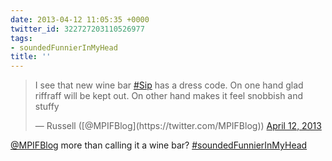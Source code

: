 ```yaml
---
date: 2013-04-12 11:05:35 +0000
twitter_id: 322727203110526977
tags:
- soundedFunnierInMyHead
title: ''
---
```


<blockquote class="twitter-tweet"><p lang="en" dir="ltr">I see that new wine bar <a href="https://twitter.com/hashtag/Sip?src=hash&amp;ref_src=twsrc%5Etfw">#Sip</a> has a dress code. On one hand glad riffraff will be kept out. On other hand makes it feel snobbish and stuffy</p>&mdash; Russell ([@MPIFBlog](https://twitter.com/MPIFBlog)) <a href="https://twitter.com/MPIFBlog/status/322726879775817728?ref_src=twsrc%5Etfw">April 12, 2013</a></blockquote>
<script async src="https://platform.twitter.com/widgets.js" charset="utf-8"></script>

[@MPIFBlog](https://twitter.com/MPIFBlog) more than calling it a wine bar? [#soundedFunnierInMyHead](https://twitter.com/hashtag/soundedFunnierInMyHead)
